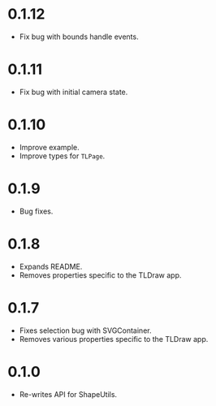 # 0.1.12

- Fix bug with bounds handle events.

# 0.1.11

- Fix bug with initial camera state.

# 0.1.10

- Improve example.
- Improve types for `TLPage`.

# 0.1.9

- Bug fixes.

# 0.1.8

- Expands README.
- Removes properties specific to the TLDraw app.

# 0.1.7

- Fixes selection bug with SVGContainer.
- Removes various properties specific to the TLDraw app.

# 0.1.0

- Re-writes API for ShapeUtils.
